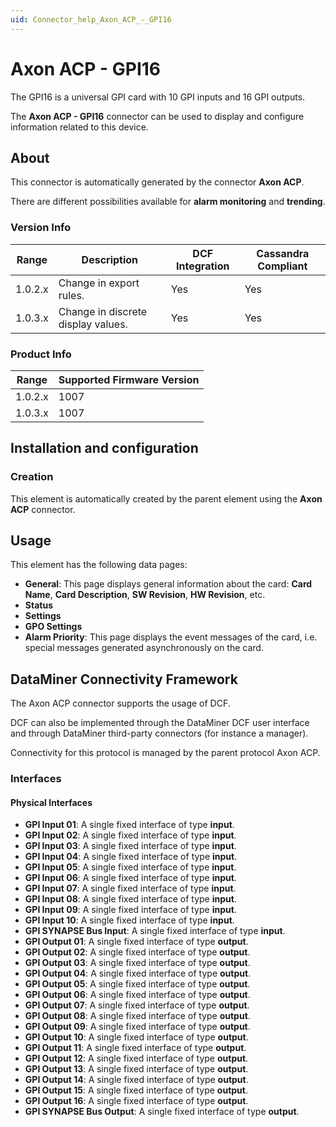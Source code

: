 ```yaml
---
uid: Connector_help_Axon_ACP_-_GPI16
---
```


# Axon ACP - GPI16

The GPI16 is a universal GPI card with 10 GPI inputs and 16 GPI outputs.

The **Axon ACP - GPI16** connector can be used to display and configure information related to this device.

## About

This connector is automatically generated by the connector **Axon ACP**.

There are different possibilities available for **alarm monitoring** and **trending**.

### Version Info

| Range     | Description                        | DCF Integration     | Cassandra Compliant     |
|------------------|------------------------------------|---------------------|-------------------------|
| 1.0.2.x          | Change in export rules.            | Yes                 | Yes                     |
| 1.0.3.x          | Change in discrete display values. | Yes                 | Yes                     |

### Product Info

| Range | Supported Firmware Version |
|------------------|-----------------------------|
| 1.0.2.x          | 1007                        |
| 1.0.3.x          | 1007                        |

## Installation and configuration

### Creation

This element is automatically created by the parent element using the **Axon ACP** connector.

## Usage

This element has the following data pages:

- **General**: This page displays general information about the card: **Card Name**, **Card Description**, **SW Revision**, **HW Revision**, etc.
- **Status**
- **Settings**
- **GPO Settings**
- **Alarm Priority**: This page displays the event messages of the card, i.e. special messages generated asynchronously on the card.

## DataMiner Connectivity Framework

The Axon ACP connector supports the usage of DCF.

DCF can also be implemented through the DataMiner DCF user interface and through DataMiner third-party connectors (for instance a manager).

Connectivity for this protocol is managed by the parent protocol Axon ACP.

### Interfaces

#### Physical Interfaces

- **GPI Input 01**: A single fixed interface of type **input**.
- **GPI Input 02**: A single fixed interface of type **input**.
- **GPI Input 03**: A single fixed interface of type **input**.
- **GPI Input 04**: A single fixed interface of type **input**.
- **GPI Input 05**: A single fixed interface of type **input**.
- **GPI Input 06**: A single fixed interface of type **input**.
- **GPI Input 07**: A single fixed interface of type **input**.
- **GPI Input 08**: A single fixed interface of type **input**.
- **GPI Input 09**: A single fixed interface of type **input**.
- **GPI Input 10**: A single fixed interface of type **input**.
- **GPI SYNAPSE Bus Input**: A single fixed interface of type **input**.
- **GPI Output 01**: A single fixed interface of type **output**.
- **GPI Output 02**: A single fixed interface of type **output**.
- **GPI Output 03**: A single fixed interface of type **output**.
- **GPI Output 04**: A single fixed interface of type **output**.
- **GPI Output 05**: A single fixed interface of type **output**.
- **GPI Output 06**: A single fixed interface of type **output**.
- **GPI Output 07**: A single fixed interface of type **output**.
- **GPI Output 08**: A single fixed interface of type **output**.
- **GPI Output 09**: A single fixed interface of type **output**.
- **GPI Output 10**: A single fixed interface of type **output**.
- **GPI Output 11**: A single fixed interface of type **output**.
- **GPI Output 12**: A single fixed interface of type **output**.
- **GPI Output 13**: A single fixed interface of type **output**.
- **GPI Output 14**: A single fixed interface of type **output**.
- **GPI Output 15**: A single fixed interface of type **output**.
- **GPI Output 16**: A single fixed interface of type **output**.
- **GPI SYNAPSE Bus Output**: A single fixed interface of type **output**.
